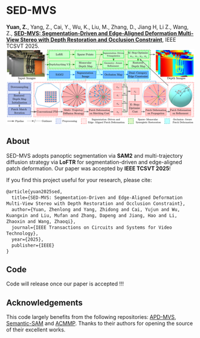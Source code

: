 # SED-MVS

**Yuan, Z.**, Yang, Z., Cai, Y., Wu, K., Liu, M., Zhang, D., Jiang H, Li Z., Wang, Z., [**SED-MVS: Segmentation-Driven and Edge-Aligned Deformation Multi-View Stereo with Depth Restoration and Occlusion Constraint**](https://arxiv.org/pdf/2503.13721), IEEE TCSVT 2025.
![](images/SED-MVS.png)

## About
SED-MVS adopts panoptic segmentation via **SAM2** and multi-trajectory diffusion strategy via **LoFTR** for segmentation-driven and edge-aligned patch deformation. 
Our paper was accepted by **IEEE TCSVT 2025**!

If you find this project useful for your research, please cite:  

```
@article{yuan2025sed,
  title={SED-MVS: Segmentation-Driven and Edge-Aligned Deformation Multi-View Stereo with Depth Restoration and Occlusion Constraint},
  author={Yuan, Zhenlong and Yang, Zhidong and Cai, Yujun and Wu, Kuangxin and Liu, Mufan and Zhang, Dapeng and Jiang, Hao and Li, Zhaoxin and Wang, Zhaoqi},
  journal={IEEE Transactions on Circuits and Systems for Video Technology},
  year={2025},
  publisher={IEEE}
}

```
## Code
Code will release once our paper is accepted !!!

## Acknowledgements

This code largely benefits from the following repositories: [APD-MVS](https://github.com/whoiszzj/APD-MVS), [Semantic-SAM](https://github.com/UX-Decoder/Semantic-SAM) and [ACMMP](https://github.com/GhiXu/ACMMP.git). Thanks to their authors for opening the source of their excellent works.

